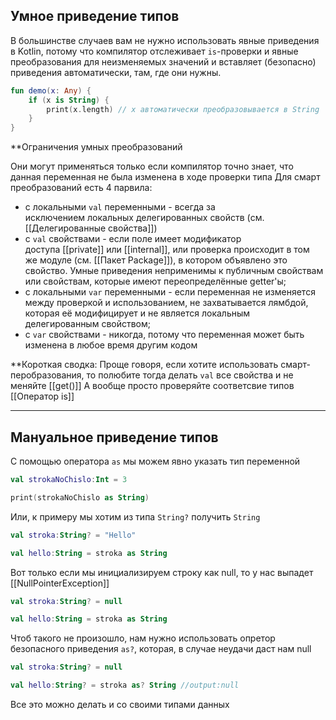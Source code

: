 ## Умное приведение типов 

В большинстве случаев вам не нужно использовать явные приведения в Kotlin, потому что компилятор отслеживает `is`-проверки и явные преобразования для неизменяемых значений и вставляет (безопасно) приведения автоматически, там, где они нужны.

```kotlin
fun demo(x: Any) {
    if (x is String) {
        print(x.length) // x автоматически преобразовывается в String
    }
}
```

**Ограничения умных преобразований

Они могут применяться только если компилятор точно знает, что данная переменная не была изменена в ходе проверки типа 
Для смарт преобразований есть 4 парвила:

-   с локальными `val` переменными - всегда за исключением локальных делегированных свойств (cм. [[Делегированные свойства]])
-   с `val` свойствами - если поле имеет модификатор доступа [[private]] или [[internal]], или проверка происходит в том же модуле (см. [[Пакет Package]]), в котором объявлено это свойство. Умные приведения неприменимы к публичным свойствам или свойствам, которые имеют переопределённые getter'ы;
-   с локальными `var` переменными - если переменная не изменяется между проверкой и использованием, не захватывается лямбдой, которая её модифицирует и не является локальным делегированным свойством;
-   с `var` свойствами - никогда, потому что переменная может быть изменена в любое время другим кодом

**Короткая сводка: Проще говоря, если хотите использовать смарт-перобразования, то полюбите тогда делать `val` все свойства и не меняйте [[get()]]
А вообще просто проверяйте соответсвие типов  [[Оператор is]] 

---

## Мануальное приведение типов 

С помощью оператора `as` мы можем явно указать тип переменной 

```kotlin
val strokaNoChislo:Int = 3

print(strokaNoChislo as String)
```

Или, к примеру мы хотим из типа `String?` получить `String`
```Kotlin
val stroka:String? = "Hello"

val hello:String = stroka as String
```

Вот только если мы инициализируем строку как null, то у нас выпадет [[NullPointerException]]
```kotlin
val stroka:String? = null

val hello:String = stroka as String
```

Чтоб такого не произошло, нам нужно использовать опретор безопасного приведения `as?`, которая, в случае неудачи даст нам null
```kotlin
val stroka:String? = null

val hello:String? = stroka as? String //output:null
```

Все это можно делать и со своими типами данных 

